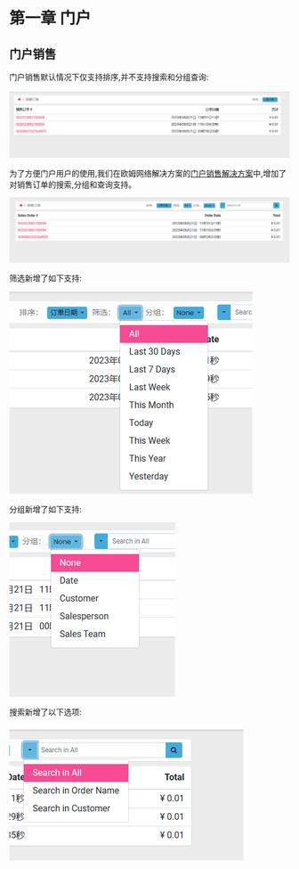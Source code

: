 # 第一章 门户

## 门户销售

门户销售默认情况下仅支持排序,并不支持搜索和分组查询:

![1](images/1.png)

为了方便门户用户的使用,我们在欧姆网络解决方案的[门户销售解决方案]()中,增加了对销售订单的搜索,分组和查询支持。

![2](images/2.png)

筛选新增了如下支持:

![3](images/3.png)

分组新增了如下支持:

![4](images/4.png)

搜索新增了以下选项:

![5](images/5.png)